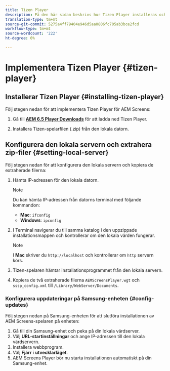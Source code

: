 ```yaml
---
title: Tizen Player
description: På den här sidan beskrivs hur Tizen Player installeras och fungerar.
translation-type: tm+mt
source-git-commit: 5275a4ff79404e946d5aa0806fc705ab3bce2fcd
workflow-type: tm+mt
source-wordcount: '222'
ht-degree: 0%

---
```



# Implementera Tizen Player {#tizen-player}

## Installerar Tizen Player {#installing-tizen-player}

Följ stegen nedan för att implementera Tizen Player för AEM Screens:

1. Gå till [**AEM 6.5 Player Downloads**](https://download.macromedia.com/screens/) för att ladda ned Tizen Player.

1. Installera Tizen-spelarfilen (.zip) från den lokala datorn.

## Konfigurera den lokala servern och extrahera zip-filer {#setting-local-server}

Följ stegen nedan för att konfigurera den lokala servern och kopiera de extraherade filerna:

1. Hämta IP-adressen för den lokala datorn.

   >[!NOTE]
   >Du kan hämta IP-adressen från datorns terminal med följande kommandon:
   >* **Mac**: `ifconfig`
   >* **Windows**: `ipconfig`


1. I Terminal navigerar du till samma katalog i den uppzippade installationsmappen och kontrollerar om den lokala värden fungerar.

   >[!NOTE]
   >I **Mac** skriver du `http://localhost` och kontrollerar om `http` servern körs.

1. Tizen-spelaren hämtar installationsprogrammet från den lokala servern.

1. Kopiera de två extraherade filerna `AEMScreensPlayer.wgt` och `sssp_config.xml` till `/Library/WebServer/Documents`.

### Konfigurera uppdateringar på Samsung-enheten {#config-updates}

Följ stegen nedan på Samsung-enheten för att slutföra installationen av AEM Screens-spelaren på enheten:

1. Gå till din Samsung-enhet och peka på din lokala värdserver.
1. Välj **URL-startinställningar** och ange IP-adressen till den lokala värdservern.
1. Installera webbprogram.
1. Välj **Fjärr** i **utvecklarläget**.
1. AEM Screens Player bör nu starta installationen automatiskt på din Samsung-enhet.


